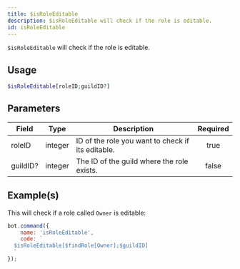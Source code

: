 ```yaml
---
title: $isRoleEditable
description: $isRoleEditable will check if the role is editable.
id: isRoleEditable
---
```


`$isRoleEditable` will check if the role is editable.

## Usage

```php
$isRoleEditable[roleID;guildID?]
```

## Parameters

| Field    | Type    | Description                                       | Required |
| -------- | ------- | ------------------------------------------------- | :------: |
| roleID   | integer | ID of the role you want to check if its editable. |   true   |
| guildID? | integer | The ID of the guild where the role exists.        |  false   |

## Example(s)

This will check if a role called `Owner` is editable:

```javascript
bot.command({
    name: 'isRoleEditable',
    code: `
  $isRoleEditable[$findRole[Owner];$guildID]
  `
});
```

